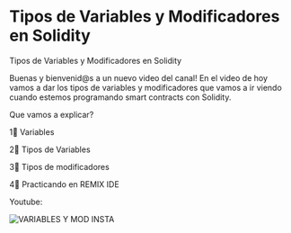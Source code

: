 # Tipos de Variables y Modificadores en Solidity

Tipos de Variables y Modificadores en Solidity

Buenas y bienvenid@s a un nuevo video del canal! En el video de hoy vamos a dar los tipos de variables y modificadores que vamos a ir viendo cuando estemos programando smart contracts con Solidity.

Que vamos a explicar?

1⃣ Variables

2⃣ Tipos de Variables

3⃣ Tipos de modificadores

4⃣ Practicando en REMIX IDE

Youtube: 

![VARIABLES Y MOD INSTA](https://user-images.githubusercontent.com/101588200/168803464-5686c9d9-2fe7-4721-9e0b-53f78424b339.png)
